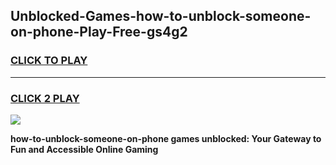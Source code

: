 
## Unblocked-Games-how-to-unblock-someone-on-phone-Play-Free-gs4g2
<h3>
<a href="https://premium76.site?title=how-to-unblock-someone-on-phone&ref=18A1">CLICK TO PLAY</a></h3>
<hr>

<h3>
<a href="https://premium76.site?title=how-to-unblock-someone-on-phone&ref=18A1">CLICK 2 PLAY</a>
  
</h3>

<a href="https://premium76.site?title=how-to-unblock-someone-on-phone&ref=18A1"><img src="https://clearcache.store/games.png"></a>


**how-to-unblock-someone-on-phone games unblocked: Your Gateway to Fun and Accessible Online Gaming**
